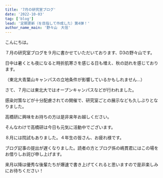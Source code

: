 ```yaml
---
title: '7月の研究室ブログ'
date: '2022-10-03'
tag: ['blog']
lead: '定期更新（を目指して作成した）第4弾！'
author_name_main: '野々山　大信'
---
```


こんにちは。

７月の研究室ブログを９月に書かせていただいております、D3の野々山です。

日中は暑くとも夜になると時折肌寒さを感じる日も増え、秋の訪れを感じております。

（東北大青葉山キャンパスの立地条件が影響しているかもしれません…）

さて、７月には東北大ではオープンキャンパスなどが行われました。

感染対策などが十分配慮されての開催で、研究室ごとの展示なども久しぶりとなりました。

高橋研に興味をお持ちの方は是非来年お越しください。

そんなわけで高橋研は今日も元気に活動中でございます。

８月には院試もありました。４年生の皆さん、お疲れ様です。

ブログ記事の提出が遅くなりました。読者の方とブログ係の嶋貫君にはこの場をお借りしお詫び申し上げます。

来月以降は優秀な後輩たちが爆速で書き上げてくれると思いますので是非楽しみにお待ちください！
